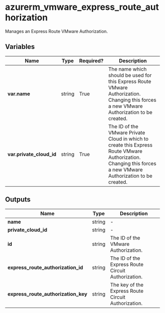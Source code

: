 # azurerm_vmware_express_route_authorization

Manages an Express Route VMware Authorization.

## Variables

| Name | Type | Required? |  Description |
| ---- | ---- | --------- |  ----------- |
| **var.name** | string | True | The name which should be used for this Express Route VMware Authorization. Changing this forces a new VMware Authorization to be created. | 
| **var.private_cloud_id** | string | True | The ID of the VMware Private Cloud in which to create this Express Route VMware Authorization. Changing this forces a new VMware Authorization to be created. | 



## Outputs

| Name | Type | Description |
| ---- | ---- | --------- | 
| **name** | string  | - | 
| **private_cloud_id** | string  | - | 
| **id** | string  | The ID of the VMware Authorization. | 
| **express_route_authorization_id** | string  | The ID of the Express Route Circuit Authorization. | 
| **express_route_authorization_key** | string  | The key of the Express Route Circuit Authorization. | 